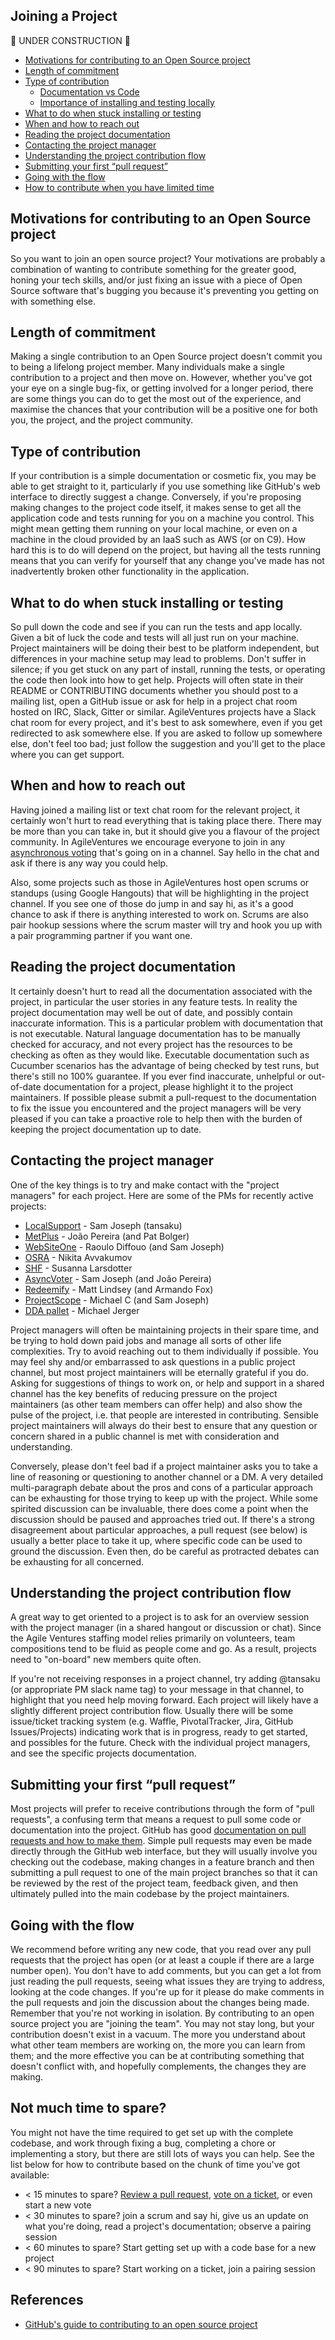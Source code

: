 Joining a Project
-----------------

:construction: UNDER CONSTRUCTION :construction:


* [Motivations for contributing to an Open Source project](#motivations-for-contributing-to-an-open-source-project)
* [Length of commitment](#length-of-commitment)
* [Type of contribution](#type-of-contribution)
  - [Documentation vs Code](#documentation-vs-code)
  - [Importance of installing and testing locally](#importance-of-installing-and-testing-locally)
* [What to do when stuck installing or testing](#what-to-do-when-stuck-installing-or-testing)
* [When and how to reach out](#when-and-how-to-reach-out)
* [Reading the project documentation](#reading-the-project-documentation)
* [Contacting the project manager](#contacting-the-project-manager)
* [Understanding the project contribution flow](#understanding-the-project-contribution-flow)
* [Submitting your first “pull request”](#submitting-your-first-"pull-request")
* [Going with the flow](#going-with-the-flow)
* [How to contribute when you have limited time](#not-much-time-to-spare)


## Motivations for contributing to an Open Source project

So you want to join an open source project?  Your motivations are probably a combination of wanting to contribute something for the greater good, honing your tech skills, and/or just fixing an issue with a piece of Open Source software that's bugging you because it's preventing you getting on with something else.

## Length of commitment

Making a single contribution to an Open Source project doesn't commit you to being a lifelong project member.  Many individuals make a single contribution to a project and then move on.   However, whether you've got your eye on a single bug-fix, or getting involved for a longer period, there are some things you can do to get the most out of the experience, and maximise the chances that your contribution will be a positive one for both you, the project, and the project community.

## Type of contribution

If your contribution is a simple documentation or cosmetic fix, you may be able to get straight to it, particularly if you use something like GitHub's web interface to directly suggest a change.  Conversely, if you're proposing making changes to the project code itself, it makes sense to get all the application code and tests running for you on a machine you control.  This might mean getting them running on your local machine, or even on a machine in the cloud provided by an IaaS such as AWS (or on C9).  How hard this is to do will depend on the project, but having all the tests running means that you can verify for yourself that any change you've made has not inadvertently broken other functionality in the application.

## What to do when stuck installing or testing

So pull down the code and see if you can run the tests and app locally. Given a bit of luck the code and tests will all just run on your machine.  Project maintainers will be doing their best to be platform independent, but differences in your machine setup may lead to problems. Don't suffer in silence; if you get stuck on any part of install, running the tests, or operating the code then look into how to get help.  Projects will often state in their README or CONTRIBUTING documents whether you should post to a mailing list, open a GitHub issue or ask for help in a project chat room hosted on IRC, Slack, Gitter or similar.  AgileVentures projects have a Slack chat room for every project, and it's best to ask somewhere, even if you get redirected to ask somewhere else.  If you are asked to follow up somewhere else, don't feel too bad; just follow the suggestion and you'll get to the place where you can get support.

## When and how to reach out

Having joined a mailing list or text chat room for the relevant project, it certainly won't hurt to read everything that is taking place there.  There may be more than you can take in, but it should give you a flavour of the project community.  In AgileVentures we encourage everyone to join in any [asynchronous voting](https://github.com/AgileVentures/AgileVentures/blob/master/ASYNC_VOTING.md) that's going on in a channel.  Say hello in the chat and ask if there is any way you could help.

Also, some projects such as those in AgileVentures host open scrums or standups (using Google Hangouts) that will be highlighting in the project channel.  If you see one of those do jump in and say hi, as it's a good chance to ask if there is anything interested to work on.  Scrums are also pair hookup sessions where the scrum master will try and hook you up with a pair programming partner if you want one.

## Reading the project documentation

It certainly doesn't hurt to read all the documentation associated with the project, in particular the user stories in any feature tests.  In reality the project documentation may well be out of date, and possibly contain inaccurate information.  This is a particular problem with documentation that is not executable.  Natural language documentation has to be manually checked for accuracy, and not every project has the resources to be checking as often as they would like.  Executable documentation such as Cucumber scenarios has the advantage of being checked by test runs, but there's still no 100% guarantee.  If you ever find inaccurate, unhelpful or out-of-date documentation for a project, please highlight it to the project maintainers.  If possible please submit a pull-request to the documentation to fix the issue you encountered and the project managers will be very pleased if you can take a proactive role to help then with the burden of keeping the project documentation up to date.

## Contacting the project manager

One of the key things is to try and make contact with the "project managers" for each project.  Here are some of the PMs for recently active projects:

* [LocalSupport](https://agileventures.slack.com/messages/localsupport/) - Sam Joseph (tansaku)
* [MetPlus](https://agileventures.slack.com/messages/metplus/) - João Pereira (and Pat Bolger)
* [WebSiteOne](https://agileventures.slack.com/messages/websiteone/) - Raoulo Diffouo (and Sam Joseph)
* [OSRA](https://agileventures.slack.com/messages/osra/) - Nikita Avvakumov
* [SHF](https://agileventures.slack.com/messages/shf-project/) - Susanna Larsdotter
* [AsyncVoter](https://agileventures.slack.com/messages/async_voter/) - Sam Joseph (and João Pereira)
* [Redeemify](https://agileventures.slack.com/messages/redeemify/) - Matt Lindsey (and Armando Fox)
* [ProjectScope](https://agileventures.slack.com/messages/projectscope/) - Michael C (and Sam Joseph)
* [DDA pallet](https://agileventures.slack.com/messages/dda-pallet/) - Michael Jerger

Project managers will often be maintaining projects in their spare time, and be trying to hold down paid jobs and manage all sorts of other life complexities.  Try to avoid reaching out to them individually if possible.  You may feel shy and/or embarrassed to ask questions in a public project channel, but most project maintainers will be eternally grateful if you do.  Asking for suggestions of things to work on, or help and support in a shared channel has the key benefits of reducing pressure on the project maintainers (as other team members can offer help) and also show the pulse of the project, i.e. that people are interested in contributing.  Sensible project maintainers will always do their best to ensure that any question or concern shared in a public channel is met with consideration and understanding.  

Conversely, please don't feel bad if a project maintainer asks you to take a line of reasoning or questioning to another channel or a DM.  A very detailed multi-paragraph debate about the pros and cons of a particular approach can be exhausting for those trying to keep up with the project.  While some spirited discussion can be invaluable, there does come a point when the discussion should be paused and approaches tried out.  If there's a strong disagreement about particular approaches, a pull request (see below) is usually a better place to take it up, where specific code can be used to ground the discussion.  Even then, do be careful as protracted debates can be exhausting for all concerned.

## Understanding the project contribution flow

A great way to get oriented to a project is to ask for an overview session with the project manager (in a shared hangout or discussion or chat).  Since the Agile Ventures staffing model relies primarily on volunteers, team compositions tend to be fluid as people come and go.  As a result, projects need to "on-board" new members quite often.

If you're not receiving responses in a project channel, try adding @tansaku (or appropriate PM slack name tag) to your message in that channel, to highlight that you need help moving forward.  Each project will likely have a slightly different project contribution flow.  Usually there will be some issue/ticket tracking system (e.g. Waffle, PivotalTracker, Jira, GitHub Issues/Projects) indicating work that is in progress, ready to get started, and possibles for the future.  Check with the individual project managers, and see the specific projects documentation.

## Submitting your first “pull request”

Most projects will prefer to receive contributions through the form of "pull requests", a confusing term that means a request to pull some code or documentation into the project.  GitHub has good [documentation on pull requests and how to make them](https://help.github.com/articles/about-pull-requests/).  Simple pull requests may even be made directly through the GitHub web interface, but they will usually involve you checking out the codebase, making changes in a feature branch and then submitting a pull request to one of the main project branches so that it can be reviewed by the rest of the project team, feedback given, and then ultimately pulled into the main codebase by the project maintainers.

## Going with the flow

We recommend before writing any new code, that you read over any pull requests that the project has open (or at least a couple if there are a large number open).  You don't have to add comments, but you can get a lot from just reading the pull requests, seeing what issues they are trying to address, looking at the code changes.  If you're up for it please do make comments in the pull requests and join the discussion about the changes being made.  Remember that you're not working in isolation.  By contributing to an open source project you are "joining the team".  You may not stay long, but your contribution doesn't exist in a vacuum.   The more you understand about what other team members are working on, the more you can learn from them; and the more effective you can be at contributing something that doesn't conflict with, and hopefully complements, the changes they are making.

Not much time to spare?
----------------------

You might not have the time required to get set up with the complete codebase, and work through fixing a bug, completing a chore or implementing a story, but there are still lots of ways you can help.  See the list below for how to contribute based on the chunk of time you've got available:

* &lt; 15 minutes to spare?  [Review a pull request](https://help.github.com/articles/about-pull-request-reviews/), [vote on a ticket](ASYNC_VOTING.md), or even start a new vote
* &lt; 30 minutes to spare? join a scrum and say hi, give us an update on what you're doing, read a project's documentation; observe a pairing session
* &lt; 60 minutes to spare? Start getting set up with a code base for a new project
* &lt; 90 minutes to spare? Start working on a ticket, join a pairing session


References
----------

* [GitHub's guide to contributing to an open source project](https://guides.github.com/activities/contributing-to-open-source/)
